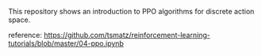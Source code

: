 This repository shows an introduction to PPO algorithms for discrete action space.

reference: https://github.com/tsmatz/reinforcement-learning-tutorials/blob/master/04-ppo.ipynb
